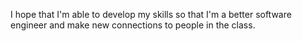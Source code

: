 I hope that I'm able to develop my skills so that I'm a better software engineer and make new connections to people in the class.
